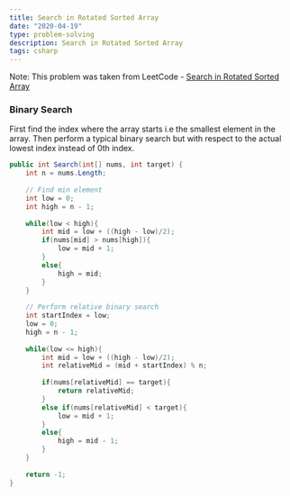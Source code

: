 ```yaml
---
title: Search in Rotated Sorted Array
date: "2020-04-19"
type: problem-solving
description: Search in Rotated Sorted Array
tags: csharp
---
```


Note: This problem was taken from LeetCode - [Search in Rotated Sorted Array](https://leetcode.com/problems/search-in-rotated-sorted-array/)

### Binary Search

First find the index where the array starts i.e the smallest element in the array. Then perform a typical binary search but with respect to the actual lowest index instead of 0th index.

```csharp
public int Search(int[] nums, int target) {
	int n = nums.Length;
	
	// Find min element
	int low = 0;
	int high = n - 1;
	
	while(low < high){
		int mid = low + ((high - low)/2);
		if(nums[mid] > nums[high]){
			low = mid + 1;
		}
		else{
			high = mid;
		}
	}
	
	// Perform relative binary search
	int startIndex = low;
	low = 0;
	high = n - 1;
	
	while(low <= high){
		int mid = low + ((high - low)/2);
		int relativeMid = (mid + startIndex) % n;
		
		if(nums[relativeMid] == target){
			return relativeMid;
		}
		else if(nums[relativeMid] < target){
			low = mid + 1;
		}
		else{
			high = mid - 1;
		}
	}
	
	return -1;
}
```
